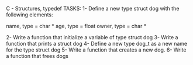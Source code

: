 C - Structures, typedef
TASKS:
1- Define a new type struct dog with the following elements:

name, type = char *
age, type = float
owner, type = char *

2- Write a function that initialize a variable of type struct dog
3- Write a function that prints a struct dog
4- Define a new type dog_t as a new name for the type struct dog
5- Write a function that creates a new dog.
6- Write a function that frees dogs
